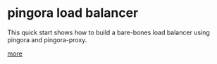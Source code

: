 # pingora load balancer

This quick start shows how to build a bare-bones load balancer using pingora and pingora-proxy.

[more](https://github.com/cloudflare/pingora/blob/main/docs/quick_start.md)
